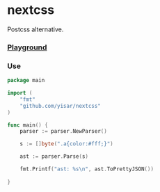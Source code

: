 # nextcss
Postcss alternative.

### [Playground](https://yisar.github.io/nextcss/)

### Use

```go
package main

import (
	"fmt"
	"github.com/yisar/nextcss"
)

func main() {
	parser := parser.NewParser()

	s := []byte(".a{color:#fff;}")

	ast := parser.Parse(s)

	fmt.Printf("ast: %s\n", ast.ToPrettyJSON())
	
}
```
